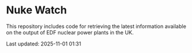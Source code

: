 # Nuke Watch

This repository includes code for retrieving the latest information available on the output of EDF nuclear power plants in the UK.

Last updated: 2025-11-01 01:31